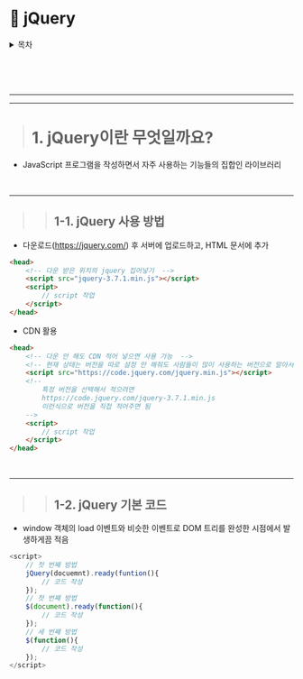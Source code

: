 # 📃 jQuery

<details>
<summary>목차</summary>

[1. jQuery이란 무엇일까요?](#1-jquery이란-무엇일까요)

- [1-1. jQuery 사용 방법](#1-1-jquery-사용-방법)
- [1-2. jQuery 기본 코드](#1-2-jquery-기본-코드)

</details>

<br><br><br><hr><hr>

> # 1. jQuery이란 무엇일까요?
- JavaScript 프로그램을 작성하면서 자주 사용하는 기능들의 집합인 라이브러리

<br><hr>

>> ## 1-1. jQuery 사용 방법
- 다운로드(https://jquery.com/) 후 서버에 업로드하고, HTML 문서에 추가
```HTML
<head>
    <!-- 다운 받은 위치의 jquery 집어넣기  -->
    <script src="jquery-3.7.1.min.js"></script>
    <script>
        // script 작업
    </script>
</head>
```

- CDN 활용
```HTML
<head>
    <!-- 다운 안 해도 CDN 적어 넣으면 사용 가능  -->
    <!-- 현재 상태는 버전을 따로 설정 안 해줘도 사람들이 많이 사용하는 버전으로 알아서 설정해줌 -->
    <script src="https://code.jquery.com/jquery.min.js"></script>
    <!-- 
        특정 버전을 선택해서 적으려면 
        https://code.jquery.com/jquery-3.7.1.min.js
        이런식으로 버전을 직접 적어주면 됨
    -->
    <script>
        // script 작업
    </script>
</head>
```
<br><hr>

>> ## 1-2. jQuery 기본 코드
- window 객체의 load 이벤트와 비슷한 이벤트로 DOM 트리를 완성한 시점에서 발생하게끔 적음

```javascript
<script>
    // 첫 번째 방법
    jQuery(docuemnt).ready(funtion(){
        // 코드 작성
    });
    // 첫 번째 방법
    $(document).ready(function(){
        // 코드 작성
    });
    // 세 번째 방법
    $(function(){
        // 코드 작성
    });
</script>
```
